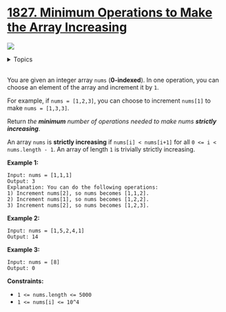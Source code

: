 # [1827. Minimum Operations to Make the Array Increasing](https://leetcode.cn/problems/minimum-operations-to-make-the-array-increasing/description/)

![](https://img.shields.io/badge/Difficulty-Easy-green.svg)

<details>
<summary>Topics</summary>

* [`Array`](https://leetcode.com/tag/array/)
* [`Greedy`](https://leetcode.com/tag/greedy/)

</details>
<br />

You are given an integer array `nums` (**0-indexed**). In one operation, you can choose an element of the array and increment it by `1`.

For example, if `nums = [1,2,3]`, you can choose to increment `nums[1]` to make `nums = [1,3,3]`.

Return *the **minimum** number of operations needed to make nums **strictly increasing***.

An array `nums` is **strictly increasing** if `nums[i] < nums[i+1]` for all `0 <= i < nums.length - 1`. An array of length `1` is trivially strictly increasing.

**Example 1:**

    Input: nums = [1,1,1]
    Output: 3
    Explanation: You can do the following operations:
    1) Increment nums[2], so nums becomes [1,1,2].
    2) Increment nums[1], so nums becomes [1,2,2].
    3) Increment nums[2], so nums becomes [1,2,3].

**Example 2:**

    Input: nums = [1,5,2,4,1]
    Output: 14

**Example 3:**

    Input: nums = [8]
    Output: 0

**Constraints:**

+ `1 <= nums.length <= 5000`
+ `1 <= nums[i] <= 10^4`
